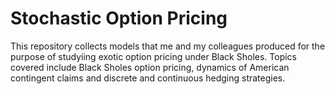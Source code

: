 # Stochastic Option Pricing
This repository collects models that me and my colleagues produced for the purpose of studyiing exotic option pricing under Black Sholes. Topics covered include Black Sholes option pricing, dynamics of American contingent claims and discrete and continuous hedging strategies.
